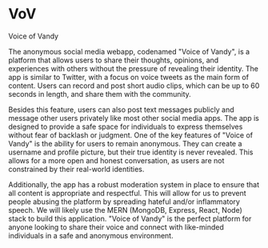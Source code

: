 # VoV
Voice of Vandy

The anonymous social media webapp, codenamed "Voice of Vandy", is a platform that allows users to share their thoughts, opinions, and experiences with others without the pressure of revealing their identity. The app is similar to Twitter, with a focus on voice tweets as the main form of content. Users can record and post short audio clips, which can be up to 60 seconds in length, and share them with the community. 

Besides this feature, users can also post text messages publicly and message other users privately like most other social media apps. The app is designed to provide a safe space for individuals to express themselves without fear of backlash or judgment. One of the key features of "Voice of Vandy" is the ability for users to remain anonymous. They can create a username and profile picture, but their true identity is never revealed. This allows for a more open and honest conversation, as users are not constrained by their real-world identities. 

Additionally, the app has a robust moderation system in place to ensure that all content is appropriate and respectful. This will allow for us to prevent people abusing the platform by spreading hateful and/or inflammatory speech. We will likely use the MERN (MongoDB, Express, React, Node) stack to build this application. "Voice of Vandy" is the perfect platform for anyone looking to share their voice and connect with like-minded individuals in a safe and anonymous environment. 
